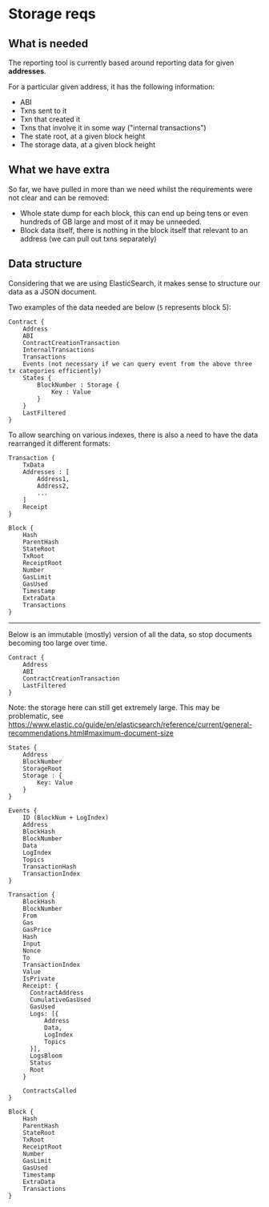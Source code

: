 # Storage reqs

## What is needed

The reporting tool is currently based around reporting data for given __addresses__.

For a particular given address, it has the following information:

- ABI
- Txns sent to it
- Txn that created it
- Txns that involve it in some way ("internal transactions")
- The state root, at a given block height
- The storage data, at a given block height


## What we have extra

So far, we have pulled in more than we need whilst the requirements were not clear and can be removed:

- Whole state dump for each block, this can end up being tens or even hundreds of GB large and most of it may be unneeded.
- Block data itself, there is nothing in the block itself that relevant to an address (we can pull out txns separately)


## Data structure

Considering that we are using ElasticSearch, it makes sense to structure our data as a JSON document.

Two examples of the data needed are below (`5` represents block 5):
```
Contract {
	Address
	ABI
	ContractCreationTransaction
	InternalTransactions
	Transactions
	Events (not necessary if we can query event from the above three tx categories efficiently)
	States {
		BlockNumber : Storage {
			Key : Value
		}
	}
	LastFiltered
}
```

To allow searching on various indexes, there is also a need to have the data rearranged it different formats:
```
Transaction {
    TxData
    Addresses : [
        Address1,
        Address2,
        ...
    ]
    Receipt
}
```

```
Block {
    Hash
    ParentHash
    StateRoot
    TxRoot
    ReceiptRoot
    Number
    GasLimit
    GasUsed
    Timestamp
    ExtraData
    Transactions
}

```


-----------------------------------------------

Below is an immutable (mostly) version of all the data, so stop documents becoming too large over time.

```
Contract {
	Address
	ABI
	ContractCreationTransaction
	LastFiltered
}
```

Note: the storage here can still get extremely large. This may be problematic, see https://www.elastic.co/guide/en/elasticsearch/reference/current/general-recommendations.html#maximum-document-size
```
States {
    Address
    BlockNumber
    StorageRoot
    Storage : {
        Key: Value
    }
}
```

```
Events {
    ID (BlockNum + LogIndex)
    Address
    BlockHash
    BlockNumber
    Data
    LogIndex
    Topics
    TransactionHash
    TransactionIndex
}
```

```
Transaction {
    BlockHash
    BlockNumber
    From
    Gas
    GasPrice
    Hash
    Input
    Nonce
    To
    TransactionIndex
    Value
    IsPrivate
    Receipt: {
      ContractAddress
      CumulativeGasUsed
      GasUsed
      Logs: [{
          Address
          Data,
          LogIndex
          Topics
      }],
      LogsBloom
      Status
      Root
    }
    
    ContractsCalled
}
```

```
Block {
    Hash
    ParentHash
    StateRoot
    TxRoot
    ReceiptRoot
    Number
    GasLimit
    GasUsed
    Timestamp
    ExtraData
    Transactions
}
```
